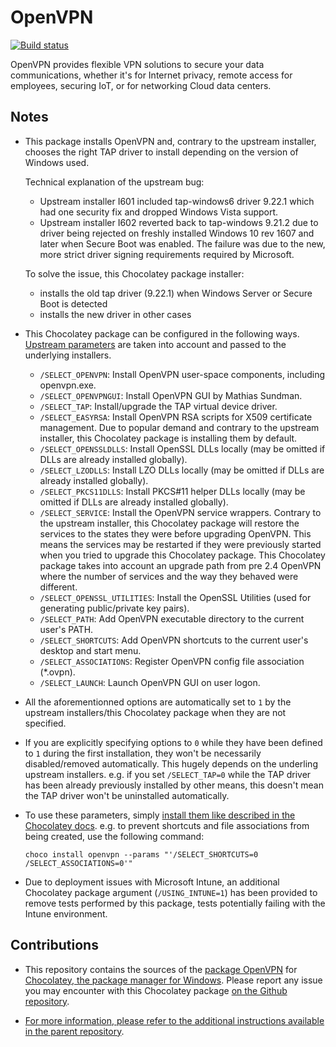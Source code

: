 # OpenVPN
[![Build status](https://ci.appveyor.com/api/projects/status/ljn8uk100etk8dcc?svg=true)](https://ci.appveyor.com/project/wget/chocolatey-package-openvpn)

OpenVPN provides flexible VPN solutions to secure your data communications, whether it's for Internet privacy, remote access for employees, securing IoT, or for networking Cloud data centers.

## Notes

* This package installs OpenVPN and, contrary to the upstream installer, chooses the right TAP driver to install depending on the version of Windows used.

  Technical explanation of the upstream bug:
  * Upstream installer I601 included tap-windows6 driver 9.22.1 which had one security fix and dropped Windows Vista support.
  * Upstream installer I602 reverted back to tap-windows 9.21.2 due to driver being rejected on freshly installed Windows 10 rev 1607 and later when Secure Boot was enabled. The failure was due to the new, more strict driver signing requirements required by Microsoft.

  To solve the issue, this Chocolatey package installer:
  * installs the old tap driver (9.22.1) when Windows Server or Secure Boot is detected
  * installs the new driver in other cases

* This Chocolatey package can be configured in the following ways. [Upstream parameters](https://github.com/OpenVPN/openvpn-build/blob/c92af79befec86f21b257b5defba0becb3d7641f/windows-nsis/openvpn.nsi#L551) are taken into account and passed to the underlying installers.

  * `/SELECT_OPENVPN`: Install OpenVPN user-space components, including openvpn.exe.
  * `/SELECT_OPENVPNGUI`: Install OpenVPN GUI by Mathias Sundman.
  * `/SELECT_TAP`: Install/upgrade the TAP virtual device driver.
  * `/SELECT_EASYRSA`: Install OpenVPN RSA scripts for X509 certificate management. Due to popular demand and contrary to the upstream installer, this Chocolatey package is installing them by default.
  * `/SELECT_OPENSSLDLLS`: Install OpenSSL DLLs locally (may be omitted if DLLs are already installed globally).
  * `/SELECT_LZODLLS`: Install LZO DLLs locally (may be omitted if DLLs are already installed globally).
  * `/SELECT_PKCS11DLLS`: Install PKCS#11 helper DLLs locally (may be omitted if DLLs are already installed globally).
  * `/SELECT_SERVICE`: Install the OpenVPN service wrappers. Contrary to the upstream installer, this Chocolatey package will restore the services to the states they were before upgrading OpenVPN. This means the services may be restarted if they were previously started when you tried to upgrade this Chocolatey package. This Chocolatey package takes into account an upgrade path from pre 2.4 OpenVPN where the number of services and the way they behaved were different.
  * `/SELECT_OPENSSL_UTILITIES`: Install the OpenSSL Utilities (used for generating public/private key pairs).
  * `/SELECT_PATH`: Add OpenVPN executable directory to the current user's PATH.
  * `/SELECT_SHORTCUTS`: Add OpenVPN shortcuts to the current user's desktop and start menu.
  * `/SELECT_ASSOCIATIONS`: Register OpenVPN config file association (*.ovpn).
  * `/SELECT_LAUNCH`: Launch OpenVPN GUI on user logon.

* All the aforementionned options are automatically set to `1` by the upstream installers/this Chocolatey package when they are not specified.

* If you are explicitly specifying options to `0` while they have been defined to `1` during the first installation, they won't be necessarily disabled/removed automatically. This hugely depends on the underling upstream installers. e.g. if you set `/SELECT_TAP=0` while the TAP driver has been already previously installed by other means, this doesn't mean the TAP driver won't be uninstalled automatically.

* To use these parameters, simply [install them like described in the Chocolatey docs](https://chocolatey.org/docs/how-to-parse-package-parameters-argument#installing-with-package-parameters). e.g. to prevent shortcuts and file associations from being created, use the following command:
  ```
  choco install openvpn --params "'/SELECT_SHORTCUTS=0 /SELECT_ASSOCIATIONS=0'"
  ```

* Due to deployment issues with Microsoft Intune, an additional Chocolatey package argument (`/USING_INTUNE=1`) has been provided to remove tests performed by this package, tests potentially failing with the Intune environment.

## Contributions

* This repository contains the sources of the [package OpenVPN](https://chocolatey.org/packages/openvpn/) for [Chocolatey, the package manager for Windows](https://chocolatey.org/). Please report any issue you may encounter with this Chocolatey package [on the Github repository](https://github.com/wget/chocolatey-package-openvpn/).

* [For more information, please refer to the additional instructions available in the parent repository](https://github.com/wget/chocolatey-packages).
